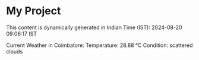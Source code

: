 # My Project

This content is dynamically generated in Indian Time (IST): 2024-08-20 09:06:17 IST


Current Weather in Coimbatore:
Temperature: 28.88 °C
Condition: scattered clouds
